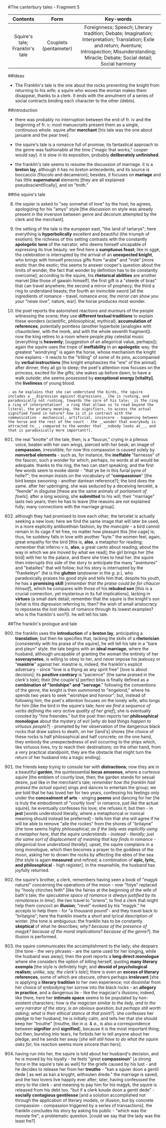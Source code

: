 #The canterbury tales - Fragment 5

|Contents|Form|Key-words|
|:---:|:---:|:---:|
|Squire's tale; Franklin's tale|Couplets (pentameter)|Foreignness; Speech; Literary tradition; Debate; Imagination; Interpretation; Translation; Exile and return; Aventure; Introspection; Misunderstanding; Miracle; Debate; Social detail; Social harmony|

##Ideas

- The Franklin's tale is the one about the rocks preventing the knight from returning to his wife; a squire who wooes the woman makes them disappear, thanks to a clerk. It ends with the annulment of a series of social contracts binding each character to the other (debts).

##introduction

- there was probably no interruption between the end of fr. iv and the beginning of fr. v; most manuscrpits present them as a single, continuous whole. squire after __merchant__ [his tale was the one about januarie and the pear tree].

- the squire's tale is a romance full of promise; its fantastical approach to the genre was fashionable at the time ["magic that works," cooper would say]. it is slow in its exposition, probably __deliberately unfinished__.

- the franklin's tale seems to resume the discussion of marriage. it is a __breton lay__, although it has no breton antecedents, and its source is boccaccio (filocolo and decameron); besides, it focuses on __mariage__ and has little __supernatural__ elements [they are all explained pseudoscientifically], and on "troth."

##the squire's tale

8. the squier is asked to "sey somwhat of love" by the host; he agrees, apologizing for his "amys" style [the discussion on style was already present in the inversion between genre and decorum attempted by the clerk and the merchant].

211. the setting of the tale is the european east, "the land of tartarye"; here everything is __hyperbolically__ excellent and beautiful (the triumph of exotism); the richness of this setting contrasts with the constantly __apologetic tone__ of the narrator, who deems himself uncapable of expressing its true beauty. we find here a __sumptuous feast__; like in _sggk_, the celebration is interrupted by the arrival of an __unexpected knight__, who brings with himself precious gifts from "arabe" and "inde" [more exotic than the exotic; this seems to answer cooper's question about the limits of wonder, the fact that wonder by definition has to be constantly overcome]; according to the squire, his __rhetorical abilities__ are another marvel [like those of gawain himself]. the first gift is a "steede of bras" that can travel anywhere; the second a mirror of prophecy; the third a ring to understand beasts; the fourth an invincible sword [all the ingredients of romance - travel, romance _eros; the mirror can show you your "newe love",_ nature, war]. the horse produces most wonder.

408. the poet reports the astonished reactions and murmurs of the people witnessing the scene; they use __different textual traditions__ to explain these wonders (scientific, philosophical, mythical); __accumulation of references__, potentially pointless (another hyperbole [analogies with chaunticleer, with the monk, and with the whole seventh fragment]). now the king retires to a room where people play celestial music (everything is __heavenly__; [suggestion of an allegorical value, perhaps]); again the squire uses the trope of __ineffability__ in an __apologetic__ way. the greatest "wondrying" is again the horse, whose mechanism the knight now explains - it reacts to the "trilling" of some of its pins, accompanied by __verbal instructions__ [the knight emphasizes the "ere" of the animal]. after dinner, they all go to sleep; the poet's attention now focuses on the princess, excited for the gifts; she wakes up before dawn, to have a walk outside; she seems possessed by __exceptional energy [vitality]__, the __liveliness__ of young blood.

	- as he explains that she can understand the birds, the squire includes a __digression against digressions__ [he is rushing, and paradoxically not rushing, towards the core of his tale; _is the ring a ring of interpretation?_ a ring that allows us to read beyond the literal, the primary meaning, the signifiers, to access the actual signified found in nature? how is it in contrast with the communication - mechanical, artificial, insincere - happening between the horse and the rest of the court - the __wonder that everybody is attracted to__, compared to the wonder that __nobody looks at__, and that is paradoxically more important?].

601. the real "knotte" of the tale, then, is a "faucun," crying in a piteous voice, beaten with her own wings, pierced with her beak; an image of __compassion__, irresistible; for now this compassion is caused solely by __nonverbal elements__ - such as, for instance, the __ineffable__ "fairnesse" of the faucon, such a wonder for which, perhaps, no words at all would be adequate. thanks to the ring, the two can start speaking; and the first few words seem to evoke _dante_ - "that ye be in this furial pyne of helle?"; the woman insists on the vocabulary of "__compassioun__" [the bird keeps swooning - another dantean reference?]; the bird does the same. after her upbringing, she was seduced by a deceiving tercelet, a "feende" in disguise [these are the same animals of _parliament of fowls_]; after a long wooing, she __submitted__ to his will; their "marriage" lasts two years; then he has to leave [the reasons are not explained fully; many connections with the marriage group].

708. although they had promised to love each other, the tercelet is actually seeking a new love; here we find the same image that will later be used, in a more explicitly antiboethian fashion, by the _manciple_ - a bird cannot remain in its cage if let free, no matter how pleasant this [the cage] is; thus, he suddeny falls in love with another "kyte." the women feel, again, great empathy for the bird [this is, __also__, a metaphor for reading; remember that inferno v is, __also__, a great canto about reading; about the way in which we are moved by what we read]; the girl brings her [the bird] with her to the palace, and there she tries to heal her. the squire then interrupts this side of the story to anticipate the many "aventures" and "batailles" that will follow; but his story is interrupted by the "frankeleyn" (he is the __glutton__ landowner in the _g. p._), who paradoxically praises his good style and tells him that, despite his youth, he has a __promising skill__ [_remember that the praise could be for chaucer himself_], which he compares with those of his __rebuked son__ [this is a crucial connection, yet mysterious in its full implications], lacking in __virtues__ (a small dark detail; remember that the squire is the knight's son [what is this digression referring to, then? the wish of small aristocracy to repossess the lost ideals of romance through its lowest examples? who is the franklin's son?]). he will tell his tale.

##The franklin's prologue and tale

900. the franklin uses the __introduction__ of a __breton lay__, anticipating a __translation__; but then he specifies that, lacking the skills of a __rhetorician__ [consistently with his praise of the squire], he will tell his tale in a "bare and pleyn" style. the tale begins with an __ideal marriage__, where the husband, although uncapable of granting the woman the entirety of her __soveraynetee__, is willing to obey to her, and never impose his jealousy or "__maistrie__" against her. maistrie is, indeed, the franklin's explicit adversary - since "love is a thyng as any spirit free" [love is about decision]; its __positive contrary__ is "pacience" (the same praised in the _clerk's tale_); their [the couple's] perfect bliss is finally defined as a __combination of "lordshipe" and "servage__." following the conventions of the genre, the knight is then summoned to "engelond," where he spends two years to seek "worshipe and honour"; but, instead of following him, the poet's attention focuses on the lonely wife, who longs for him [like the bird in the squire's tale; _here we find a sequence of verbs defining the very active quality of her grief_]; she is eventually conoled by "hire freendes." but the poet then reports her __philosophical monologue__ about the mystery of evil [_why do bad things happen to virtuous people?_] - prompted by her observation of the dangerous black rocks that draw sailors to death, on her [land's] shores [the choice of these rocks is half philosophical and half concrete; on the one hand, they embody the unexpectedness of evil occurring to the ships which, like virtuous lives, try to reach their destinations; on the other hand, from a very practical standpoint, they are the obstacle that might turn the return of her husband into a tragic ending].

1100. the friends keep trying to console her with __distractions__; now they are in a beautiful __garden__, the quintessential __locus amoenus__, where a _curteous squire_ [the emblem of courtly love, then; the garden stands for sexual desire, just like in the merchant's tale; _remember how the franklin had praised the actual squire_] sings and dances to entertain the group; we are told that he has loved her for two years, confessing his feelings only under the __concealment of arts__ - singing __poems__ and dancing for her [he is truly the embodiment of "courtly love" in romance, just like the actual squire]. he eventually confesses his love; she refuses it; but then - in __jest__ [words understood literally, where a metaphorical or ironical meaning should instead be preferred] - tells him that she will agree if he will be able to remove "alle the rockes" from the shores of "britayne" [the tone seems highly philosophical; _as if the lady was explicitly using a metaphor here, that the squire understands - instead - literally; just the same sort of displacement of meaning that kay finds in romance - allegorical love understood literally_]. upset, the squire complains in a long monologue, which then becomes a prayer to the goddess of the moon, asking her to drown the rocks by affecting the ebbs of the sea [the style is again __measured__ and refined; a combination of __epic, lyric, and philosophical__ - high register]. in the meanwhile, the husband has joyfully returned.

1296. the squire's brother, a clerk, remembers having seen a book of "magyk naturel" concerning the operations of the moon - now "folye" replaced by "hooly chirches feith" [like the fairies at the beginning of the wife of bath's tale; _the speculative space of romance is always justified by its remoteness in time_]. the two travel to "oriens", to find a clerk that might help them concoct an __illusion__; "revel" evoked by his "magyk." he accepts to help them - for "a thousand pound"- and they travel back to "britaigne"; here the franklin inserts a short and lyrical description of winter. [the tone is ambiguous: the franklin has to be constantly __skeptical__ of what he describes; _why? because of the presence of magyk? because of the moral implications? because of the genre?_]. the illusion is performed.

1498. the squire communicates the accomplishment to the lady; she despairs [the tone - the very phrases - are the same used for her longing, while the husband was away]; then the poet reports a __long direct monologue__ where she considers the option of killing herself, quoting __many literary exempla__ [the style is definitely high; and __devoid of psychological realism__; _unlike, say, the clerk's tale_]; there is even an __excess of literary references__, some of which are obscure, others perhaps __irrelevant__ [she is applying a __literary tradition__ to her own experience; not dissimilar from her choice of embodying her sorrow into the black rocks - an __allegory in practice__, and a dangerous lie - like the magician's illusions; indeed, like there, here her __intimate space__ seems to be populated by non-existent characters; _how is the magician similar to the lady, and to the very narrator of the story, is an obvious question; but perhaps still worth asking; what is their ethical stance at that point?_]. she confesses her pledge to her husband; he is initially calm, and tells her that she should keep her "trouthe" [trouthe, like in _a. & a._, is also a correspondence between __signifier__ and __signified__], because it is the most important thing; but then, bursting into tears, he forbids her to tell anyone about her pledge, and he sends her away [_she will still have to do what the squire asks for_; his reaction seems more sincere than hers].

1624. having run into her, the squire is told about her husband's decision, and he is moved by his loyalty - he feels "greet __compassioun__" [a strong force in the squire's tale as well] for the griefe caused by his lust - and he decides to release her from her __treuthe__ - "kan a squier doon a gentil dede | as wel as kan a knyght, withouten drede." the marriage is saved, and the two lovers live happily ever after; later, having confesssed the story to the clerk - and meaning to pay him for his magyk, the squire is released from his debt too. "but if a clerk koude doon a gentil dede" - __socially contagious gentilesse__ [and a solution accomplished not through the application of literary models, or illusion, but by concrete compassion - compassion triggered by a series of transactions]. the franklin concludes his story by asking his public - "which was the mooste fre"; a problematic question. [could we say that the lady was the least fre?]
